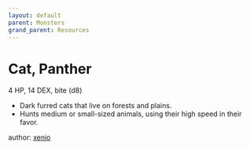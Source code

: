 ```yaml
---
layout: default
parent: Monsters
grand_parent: Resources 
--- 
```


# Cat, Panther

4 HP, 14 DEX, bite (d8)  

- Dark furred cats that live on forests and plains.  
- Hunts medium or small-sized animals, using their high speed in their favor.  

author: [xenio](https://xenioinabottle.blogspot.com) 
